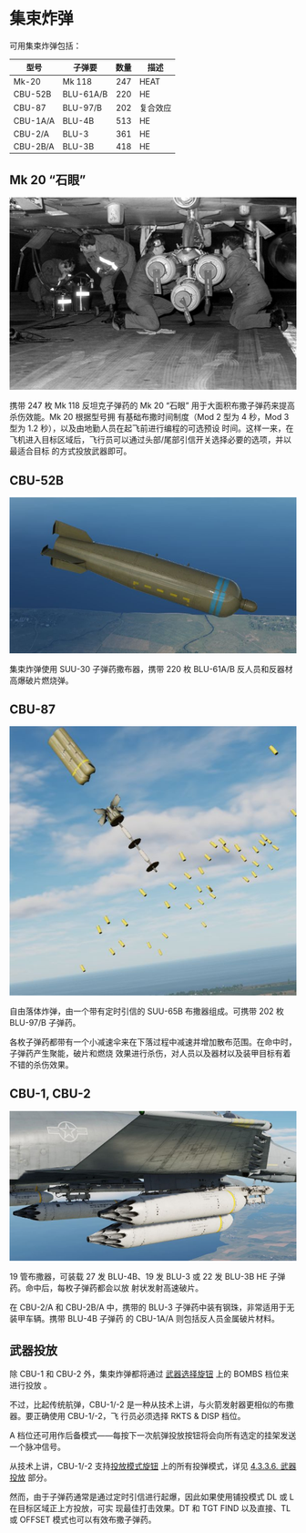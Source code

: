 # 集束炸弹

可用集束炸弹包括：

| 型号     | 子弹要    | 数量 | 描述     |
| -------- | --------- | ---: | -------- |
| Mk-20    | Mk 118    |  247 | HEAT     |
| CBU-52B  | BLU-61A/B |  220 | HE       |
| CBU-87   | BLU-97/B  |  202 | 复合效应 |
| CBU-1A/A | BLU-4B    |  513 | HE       |
| CBU-2/A  | BLU-3     |  361 | HE       |
| CBU-2B/A | BLU-3B    |  418 | HE       |

## Mk 20 “石眼”

![mk40s](../../../img/mk40s.jpg)

携带 247 枚 Mk 118 反坦克子弹药的 Mk 20 “石眼” 用于大面积布撒子弹药来提高杀伤效能。Mk 20 根据型号拥
有基础布撒时间制度（Mod 2 型为 4 秒，Mod 3 型为 1.2 秒），以及由地勤人员在起飞前进行编程的可选预设
时间。这样一来，在飞机进入目标区域后，飞行员可以通过头部/尾部引信开关选择必要的选项，并以最适合目标
的方式投放武器即可。

## CBU-52B

![mk40s](../../../img/cbu_52.jpg)

集束炸弹使用 SUU-30 子弹药撒布器，携带 220 枚 BLU-61A/B 反人员和反器材高爆破片燃烧弹。

## CBU-87

![mk40s](../../../img/cbu_87.jpg)

自由落体炸弹，由一个带有定时引信的 SUU-65B 布撒器组成。可携带 202 枚 BLU-97/B 子弹药。

各枚子弹药都带有一个小减速伞来在下落过程中减速并增加散布范围。在命中时，子弹药产生聚能，破片和燃烧
效果进行杀伤，对人员以及器材以及装甲目标有着不错的杀伤效果。

## CBU-1, CBU-2

![CBU-1 and -2](../../../img/cbu_1_2.jpg)

19 管布撒器，可装载 27 发 BLU-4B、19 发 BLU-3 或 22 发 BLU-3B HE 子弹药。命中后，每枚子弹药都会以放
射状发射高速破片。

在 CBU-2/A 和 CBU-2B/A 中，携带的 BLU-3 子弹药中装有钢珠，非常适用于无装甲车辆。携带 BLU-4B 子弹药
的 CBU-1A/A 则包括反人员金属破片材料。

## 武器投放

除 CBU-1 和 CBU-2 外，集束炸弹都将通过
[武器选择旋钮](../../../cockpit/pilot/weapon_management.md#武器选择旋钮) 上的 BOMBS 档位来进行投放
。

不过，比起传统航弹，CBU-1/-2 是一种从技术上讲，与火箭发射器更相似的布撒器。要正确使用 CBU-1/-2，飞
行员必须选择 RKTS & DISP 档位。

A 档位还可用作后备模式——每按下一次航弹投放按钮将会向所有选定的挂架发送一个脉冲信号。

从技术上讲，CBU-1/-2 支持[投放模式旋钮](../../../cockpit/pilot/weapon_management.md#投放模式旋钮)
上的所有投弹模式，详见 [4.3.3.6. 武器投放](employment/overview.md) 部分。

然而，由于子弹药通常是通过定时引信进行起爆，因此如果使用铺投模式 DL 或 L 在目标区域正上方投放，可实
现最佳打击效果。DT 和 TGT FIND 以及直接、TL 或 OFFSET 模式也可以有效布撒子弹药。
